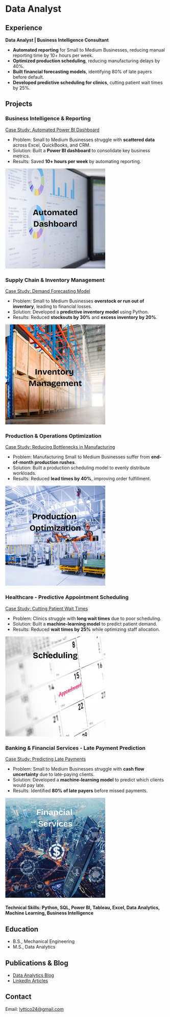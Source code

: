 # Data Analyst

## Experience  
**Data Analyst | Business Intelligence Consultant**
- **Automated reporting** for Small to Medium Businesses, reducing manual reporting time by 10+ hours per week.  
- **Optimized production scheduling**, reducing manufacturing delays by 40%.  
- **Built financial forecasting models**, identifying 80% of late payers before default.  
- **Developed predictive scheduling for clinics**, cutting patient wait times by 25%.  

## Projects  

### Business Intelligence & Reporting
[ Case Study: Automated Power BI Dashboard](#)  

- Problem: Small to Medium Businesses struggle with **scattered data** across Excel, QuickBooks, and CRM.  
- Solution: Built a **Power BI dashboard** to consolidate key business metrics.  
- Results: Saved **10+ hours per week** by automating reporting.  

![Power BI Dashboard](/assets/img/PowerBI.png)  


### Supply Chain & Inventory Management  
[ Case Study: Demand Forecasting Model](#)  

- Problem: Small to Medium Businesses **overstock or run out of inventory**, leading to financial losses.  
- Solution: Developed a **predictive inventory model** using Python.  
- Results: Reduced **stockouts by 30%** and **excess inventory by 20%**.  

![Inventory Optimization](/assets/img/Inventory.png)  


### Production & Operations Optimization
[ Case Study: Reducing Bottlenecks in Manufacturing](#)  

- Problem: Manufacturing Small to Medium Businesses suffer from **end-of-month production rushes**.  
- Solution: Built a production scheduling model to evenly distribute workloads.  
- Results: Reduced **lead times by 40%**, improving order fulfillment.  

![Production Scheduling](/assets/img/Production.png)  


### Healthcare - Predictive Appointment Scheduling  
[ Case Study: Cutting Patient Wait Times](#)  

- Problem: Clinics struggle with **long wait times** due to poor scheduling.  
- Solution: Built a **machine-learning model** to predict patient demand.  
- Results: Reduced **wait times by 25%** while optimizing staff allocation.  

![Healthcare Scheduling](/assets/img/Health.png)  


### Banking & Financial Services - Late Payment Prediction 
[ Case Study: Predicting Late Payments](#)  

- Problem: Small to Medium Businesses struggle with **cash flow uncertainty** due to late-paying clients.  
- Solution: Developed a **machine-learning model** to predict which clients would pay late.  
- Results: Identified **80% of late payers** before missed payments.  

![Financial Analytics](/assets/img/Finance.png)   

#### Technical Skills: Python, SQL, Power BI, Tableau, Excel, Data Analytics, Machine Learning, Business Intelligence

## Education
- B.S., Mechanical Engineering  
- M.S., Data Analytics  

## Publications & Blog  
- [Data Analytics Blog](https://medium.com/@faith)  
- [LinkedIn Articles](https://linkedin.com/in/faith)  



## Contact 
 Email: lyttico24@gmail.com  

